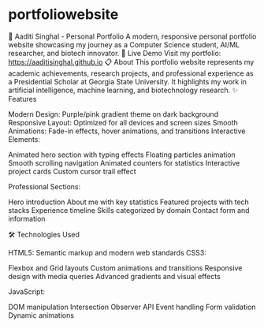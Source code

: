 # portfoliowebsite
🌟 Aaditi Singhal - Personal Portfolio
A modern, responsive personal portfolio website showcasing my journey as a Computer Science student, AI/ML researcher, and biotech innovator.
🚀 Live Demo
Visit my portfolio: https://aaditisinghal.github.io
📋 About
This portfolio website represents my academic achievements, research projects, and professional experience as a Presidential Scholar at Georgia State University. It highlights my work in artificial intelligence, machine learning, and biotechnology research.
✨ Features

Modern Design: Purple/pink gradient theme on dark background
Responsive Layout: Optimized for all devices and screen sizes
Smooth Animations: Fade-in effects, hover animations, and transitions
Interactive Elements:

Animated hero section with typing effects
Floating particles animation
Smooth scrolling navigation
Animated counters for statistics
Interactive project cards
Custom cursor trail effect


Professional Sections:

Hero introduction
About me with key statistics
Featured projects with tech stacks
Experience timeline
Skills categorized by domain
Contact form and information



🛠️ Technologies Used

HTML5: Semantic markup and modern web standards
CSS3:

Flexbox and Grid layouts
Custom animations and transitions
Responsive design with media queries
Advanced gradients and visual effects


JavaScript:

DOM manipulation
Intersection Observer API
Event handling
Form validation
Dynamic animations
